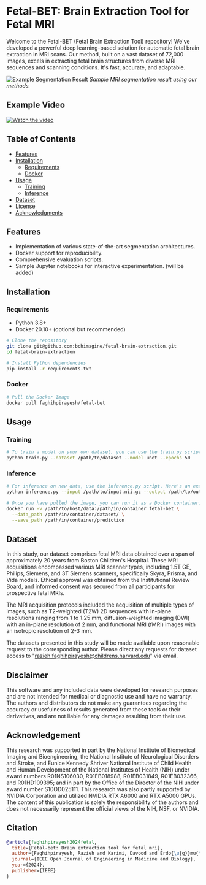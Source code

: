 # Fetal-BET: Brain Extraction Tool for Fetal MRI

Welcome to the Fetal-BET (Fetal Brain Extraction Tool) repository! 
We've developed a powerful deep learning-based solution for automatic
fetal brain extraction in MRI scans. Our method, built on a vast dataset
of 72,000 images, excels in extracting fetal brain structures from diverse
MRI sequences and scanning conditions. It's fast, accurate, and adaptable. 

![Example Segmentation Result](./plots/figures/examples.png)
*Sample MRI segmentation result using our methods.*

## Example Video

[![Watch the video](./src/figures/combined_image_stacks.gif)](./src/figures/combined_image_stacks.gif)



## Table of Contents
- [Features](#features)
- [Installation](#installation)
  - [Requirements](#requirements)
  - [Docker](#docker)
- [Usage](#usage)
  - [Training](#training)
  - [Inference](#inference)
- [Dataset](#dataset)
- [License](#license)
- [Acknowledgments](#acknowledgments)

## Features

- Implementation of various state-of-the-art segmentation architectures.
- Docker support for reproducibility.
- Comprehensive evaluation scripts.
- Sample Jupyter notebooks for interactive experimentation. (will be added)

## Installation

### Requirements

- Python 3.8+
- Docker 20.10+ (optional but recommended)

```bash
# Clone the repository
git clone git@github.com:bchimagine/fetal-brain-extraction.git
cd fetal-brain-extraction

# Install Python dependencies
pip install -r requirements.txt
```
### Docker
```bash
# Pull the Docker Image
docker pull faghihpirayesh/fetal-bet
```

## Usage

### Training
```bash
# To train a model on your own dataset, you can use the train.py script. Here's an example command:
python train.py --dataset /path/to/dataset --model unet --epochs 50
```
### Inference
```bash
# For inference on new data, use the inference.py script. Here's an example:
python inference.py --input /path/to/input.nii.gz --output /path/to/output.nii.gz --model saved_models/attunet.pth

# Once you have pulled the image, you can run it as a Docker container. Below is an example command:
docker run -v /path/to/host/data:/path/in/container fetal-bet \
  --data_path /path/in/container/dataset/ \
  --save_path /path/in/container/prediction
```

## Dataset
In this study, our dataset comprises fetal MRI data obtained over a span of approximately 20 years from Boston Children's Hospital. These MRI acquisitions encompassed various MRI scanner types, including 1.5T GE, Philips, Siemens, and 3T Siemens scanners, specifically Skyra, Prisma, and Vida models. Ethical approval was obtained from the Institutional Review Board, and informed consent was secured from all participants for prospective fetal MRIs.

The MRI acquisition protocols included the acquisition of multiple types of images, such as T2-weighted (T2W) 2D sequences with in-plane resolutions ranging from 1 to 1.25 mm, diffusion-weighted imaging (DWI) with an in-plane resolution of 2 mm, and functional MRI (fMRI) images with an isotropic resolution of 2-3 mm.

The datasets presented in this study will be made available upon reasonable request to the corresponding author. Please direct any requests for dataset access to "razieh.faghihpirayesh@childrens.harvard.edu" via email.

## Disclaimer
This software and any included data were developed for research purposes and are not intended for medical or diagnostic use and have no warranty. The authors and distributors do not make any guarantees regarding the accuracy or usefulness of results generated from these tools or their derivatives, and are not liable for any damages resulting from their use.

## Acknowledgement
This research was supported in part by the National Institute of Biomedical Imaging and Bioengineering, the National Institute of Neurological Disorders and Stroke, and Eunice Kennedy Shriver National Institute of Child Health and Human Development of the National Institutes of Health (NIH) under award numbers R01NS106030, R01EB018988, R01EB031849, R01EB032366, and R01HD109395; and in part by the Office of the Director of the NIH under award number S10OD025111. This research was also partly supported by NVIDIA Corporation and utilized NVIDIA RTX A6000 and RTX A5000 GPUs. The content of this publication is solely the responsibility of the authors and does not necessarily represent the official views of the NIH, NSF, or NVIDIA.

## Citation
```bibtex
@article{faghihpirayesh2024fetal,
  title={Fetal-bet: Brain extraction tool for fetal mri},
  author={Faghihpirayesh, Razieh and Karimi, Davood and Erdo{\u{g}}mu{\c{s}}, Deniz and Gholipour, Ali},
  journal={IEEE Open Journal of Engineering in Medicine and Biology},
  year={2024},
  publisher={IEEE}
}
